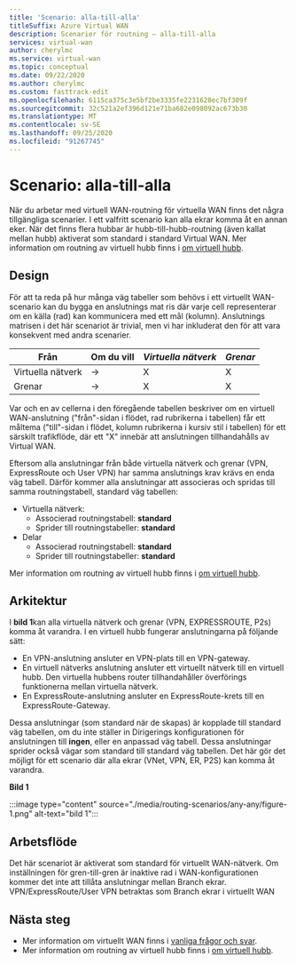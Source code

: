 ```yaml
---
title: 'Scenario: alla-till-alla'
titleSuffix: Azure Virtual WAN
description: Scenarier för routning – alla-till-alla
services: virtual-wan
author: cherylmc
ms.service: virtual-wan
ms.topic: conceptual
ms.date: 09/22/2020
ms.author: cherylmc
ms.custom: fasttrack-edit
ms.openlocfilehash: 6115ca375c3e5bf2be3335fe2231628ec7bf309f
ms.sourcegitcommit: 32c521a2ef396d121e71ba682e098092ac673b30
ms.translationtype: MT
ms.contentlocale: sv-SE
ms.lasthandoff: 09/25/2020
ms.locfileid: "91267745"
---
```

# <a name="scenario-any-to-any"></a>Scenario: alla-till-alla

När du arbetar med virtuell WAN-routning för virtuella WAN finns det några tillgängliga scenarier. I ett valfritt scenario kan alla ekrar komma åt en annan eker. När det finns flera hubbar är hubb-till-hubb-routning (även kallat mellan hubb) aktiverat som standard i standard Virtual WAN. Mer information om routning av virtuell hubb finns i [om virtuell hubb](about-virtual-hub-routing.md).

## <a name="design"></a><a name="design"></a>Design

För att ta reda på hur många väg tabeller som behövs i ett virtuellt WAN-scenario kan du bygga en anslutnings mat ris där varje cell representerar om en källa (rad) kan kommunicera med ett mål (kolumn). Anslutnings matrisen i det här scenariot är trivial, men vi har inkluderat den för att vara konsekvent med andra scenarier.

| Från |   Om du vill |  *Virtuella nätverk* | *Grenar* |
| -------------- | -------- | ---------- | ---|
| Virtuella nätverk     | &#8594;|      X     |     X    |
| Grenar   | &#8594;|    X     |     X    |

Var och en av cellerna i den föregående tabellen beskriver om en virtuell WAN-anslutning ("från"-sidan i flödet, rad rubrikerna i tabellen) får ett måltema ("till"-sidan i flödet, kolumn rubrikerna i kursiv stil i tabellen) för ett särskilt trafikflöde, där ett "X" innebär att anslutningen tillhandahålls av Virtual WAN.

Eftersom alla anslutningar från både virtuella nätverk och grenar (VPN, ExpressRoute och User VPN) har samma anslutnings krav krävs en enda väg tabell. Därför kommer alla anslutningar att associeras och spridas till samma routningstabell, standard väg tabellen:

* Virtuella nätverk:
  * Associerad routningstabell: **standard**
  * Sprider till routningstabeller: **standard**
* Delar
  * Associerad routningstabell: **standard**
  * Sprider till routningstabeller: **standard**

Mer information om routning av virtuell hubb finns i [om virtuell hubb](about-virtual-hub-routing.md).

## <a name="architecture"></a><a name="architecture"></a>Arkitektur

I **bild 1**kan alla virtuella nätverk och grenar (VPN, EXPRESSROUTE, P2s) komma åt varandra. I en virtuell hubb fungerar anslutningarna på följande sätt:

* En VPN-anslutning ansluter en VPN-plats till en VPN-gateway.
* En virtuell nätverks anslutning ansluter ett virtuellt nätverk till en virtuell hubb. Den virtuella hubbens router tillhandahåller överförings funktionerna mellan virtuella nätverk.
* En ExpressRoute-anslutning ansluter en ExpressRoute-krets till en ExpressRoute-Gateway.

Dessa anslutningar (som standard när de skapas) är kopplade till standard väg tabellen, om du inte ställer in Dirigerings konfigurationen för anslutningen till **ingen**, eller en anpassad väg tabell. Dessa anslutningar sprider också vägar som standard till standard väg tabellen. Det här gör det möjligt för ett scenario där alla ekrar (VNet, VPN, ER, P2S) kan komma åt varandra.

**Bild 1**

:::image type="content" source="./media/routing-scenarios/any-any/figure-1.png" alt-text="bild 1":::

## <a name="workflow"></a><a name="workflow"></a>Arbetsflöde

Det här scenariot är aktiverat som standard för virtuellt WAN-nätverk. Om inställningen för gren-till-gren är inaktive rad i WAN-konfigurationen kommer det inte att tillåta anslutningar mellan Branch ekrar. VPN/ExpressRoute/User VPN betraktas som Branch ekrar i virtuellt WAN

## <a name="next-steps"></a>Nästa steg

* Mer information om virtuellt WAN finns i [vanliga frågor och svar](virtual-wan-faq.md).
* Mer information om routning av virtuell hubb finns i [om virtuell hubb](about-virtual-hub-routing.md).
